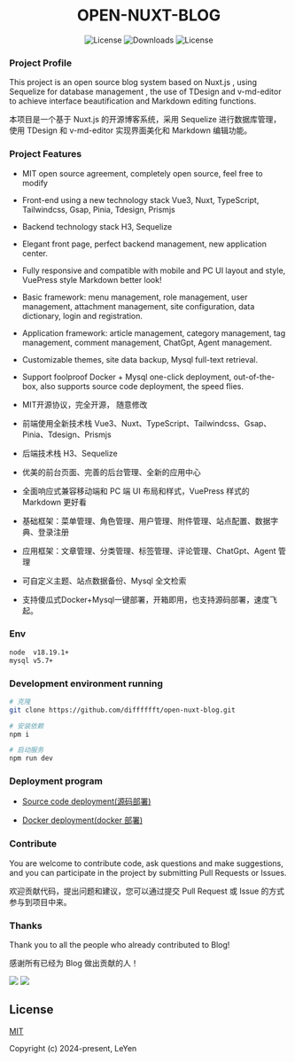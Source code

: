 <h1 align="center">OPEN-NUXT-BLOG</h1>

<p align="center">
  <a><img src="https://img.shields.io/npm/l/@kangc/v-md-editor.svg?sanitize=true" alt="License"></a>
  <a><img src="https://img.shields.io/npm/dm/@kangc/v-md-editor.svg?sanitize=true" alt="Downloads"></a>
  <a><img src="https://img.shields.io/npm/l/@kangc/v-md-editor.svg?sanitize=true" alt="License"></a>
</p>

### Project Profile

This project is an open source blog system based on Nuxt.js , using Sequelize for database management , the use of TDesign and v-md-editor to achieve interface beautification and Markdown editing functions.

本项目是一个基于 Nuxt.js 的开源博客系统，采用 Sequelize 进行数据库管理，使用 TDesign 和 v-md-editor 实现界面美化和 Markdown 编辑功能。

### Project Features

- MIT open source agreement, completely open source, feel free to modify
- Front-end using a new technology stack Vue3, Nuxt, TypeScript, Tailwindcss, Gsap, Pinia, Tdesign, Prismjs
- Backend technology stack H3, Sequelize
- Elegant front page, perfect backend management, new application center.
- Fully responsive and compatible with mobile and PC UI layout and style, VuePress style Markdown better look!
- Basic framework: menu management, role management, user management, attachment management, site configuration, data dictionary, login and registration.
- Application framework: article management, category management, tag management, comment management, ChatGpt, Agent management.
- Customizable themes, site data backup, Mysql full-text retrieval.
- Support foolproof Docker + Mysql one-click deployment, out-of-the-box, also supports source code deployment, the speed flies.

- MIT开源协议，完全开源， 随意修改
- 前端使用全新技术栈 Vue3、Nuxt、TypeScript、Tailwindcss、Gsap、Pinia、Tdesign、Prismjs
- 后端技术栈 H3、Sequelize
- 优美的前台页面、完善的后台管理、全新的应用中心
- 全面响应式兼容移动端和 PC 端 UI 布局和样式，VuePress 样式的 Markdown 更好看
- 基础框架：菜单管理、角色管理、用户管理、附件管理、站点配置、数据字典、登录注册
- 应用框架：文章管理、分类管理、标签管理、评论管理、ChatGpt、Agent 管理
- 可自定义主题、站点数据备份、Mysql 全文检索
- 支持傻瓜式Docker+Mysql一键部署，开箱即用，也支持源码部署，速度飞起。

### Env

```bash
node  v18.19.1+
mysql v5.7+
```

### Development environment running

```bash
# 克隆
git clone https://github.com/difffffft/open-nuxt-blog.git

# 安装依赖
npm i

# 启动服务
npm run dev
```

### Deployment program

- [Source code deployment(源码部署)](./docs/deploy_source_code.md)

- [Docker deployment(docker 部署)](./docs/deploy_docker.md)

### Contribute

You are welcome to contribute code, ask questions and make suggestions, and you can participate in the project by submitting Pull Requests or Issues.

欢迎贡献代码，提出问题和建议，您可以通过提交 Pull Request 或 Issue 的方式参与到项目中来。

### Thanks

Thank you to all the people who already contributed to Blog!

感谢所有已经为 Blog 做出贡献的人！

<a href="https://github.com/difffffft"><img src="https://avatars.githubusercontent.com/u/40122873?s=64&v=4" /></a>
<a href="https://github.com/Beaumon"><img src="https://avatars.githubusercontent.com/u/61904805?s=64&v=4" /></a>

## License

[MIT](https://opensource.org/licenses/MIT)

Copyright (c) 2024-present, LeYen
